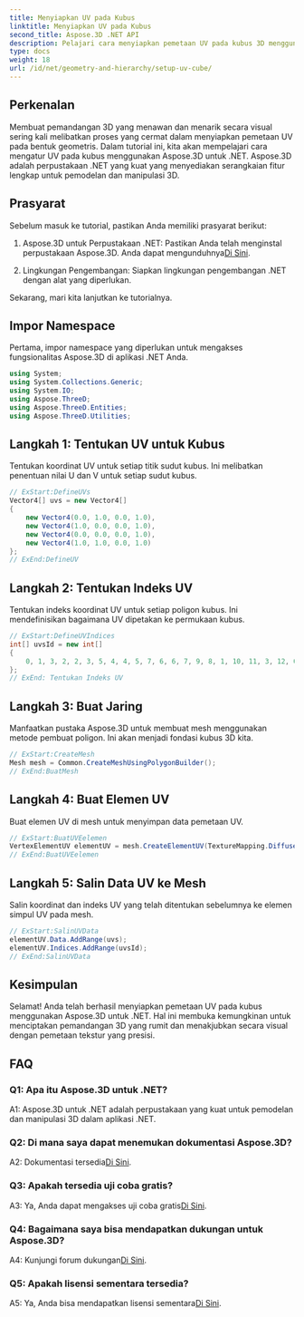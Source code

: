 ```yaml
---
title: Menyiapkan UV pada Kubus
linktitle: Menyiapkan UV pada Kubus
second_title: Aspose.3D .NET API
description: Pelajari cara menyiapkan pemetaan UV pada kubus 3D menggunakan Aspose.3D untuk .NET. Ciptakan pemandangan yang menakjubkan secara visual dengan pemetaan tekstur yang presisi.
type: docs
weight: 18
url: /id/net/geometry-and-hierarchy/setup-uv-cube/
---
```

## Perkenalan

Membuat pemandangan 3D yang menawan dan menarik secara visual sering kali melibatkan proses yang cermat dalam menyiapkan pemetaan UV pada bentuk geometris. Dalam tutorial ini, kita akan mempelajari cara mengatur UV pada kubus menggunakan Aspose.3D untuk .NET. Aspose.3D adalah perpustakaan .NET yang kuat yang menyediakan serangkaian fitur lengkap untuk pemodelan dan manipulasi 3D.

## Prasyarat

Sebelum masuk ke tutorial, pastikan Anda memiliki prasyarat berikut:

1. Aspose.3D untuk Perpustakaan .NET: Pastikan Anda telah menginstal perpustakaan Aspose.3D. Anda dapat mengunduhnya[Di Sini](https://releases.aspose.com/3d/net/).

2. Lingkungan Pengembangan: Siapkan lingkungan pengembangan .NET dengan alat yang diperlukan.

Sekarang, mari kita lanjutkan ke tutorialnya.

## Impor Namespace

Pertama, impor namespace yang diperlukan untuk mengakses fungsionalitas Aspose.3D di aplikasi .NET Anda.

```csharp
using System;
using System.Collections.Generic;
using System.IO;
using Aspose.ThreeD;
using Aspose.ThreeD.Entities;
using Aspose.ThreeD.Utilities;
```

## Langkah 1: Tentukan UV untuk Kubus

Tentukan koordinat UV untuk setiap titik sudut kubus. Ini melibatkan penentuan nilai U dan V untuk setiap sudut kubus.

```csharp
// ExStart:DefineUVs
Vector4[] uvs = new Vector4[]
{
    new Vector4(0.0, 1.0, 0.0, 1.0),
    new Vector4(1.0, 0.0, 0.0, 1.0),
    new Vector4(0.0, 0.0, 0.0, 1.0),
    new Vector4(1.0, 1.0, 0.0, 1.0)
};
// ExEnd:DefineUV
```

## Langkah 2: Tentukan Indeks UV

Tentukan indeks koordinat UV untuk setiap poligon kubus. Ini mendefinisikan bagaimana UV dipetakan ke permukaan kubus.

```csharp
// ExStart:DefineUVIndices
int[] uvsId = new int[]
{
    0, 1, 3, 2, 2, 3, 5, 4, 4, 5, 7, 6, 6, 7, 9, 8, 1, 10, 11, 3, 12, 0, 2, 13
};
// ExEnd: Tentukan Indeks UV
```

## Langkah 3: Buat Jaring

Manfaatkan pustaka Aspose.3D untuk membuat mesh menggunakan metode pembuat poligon. Ini akan menjadi fondasi kubus 3D kita.

```csharp
// ExStart:CreateMesh
Mesh mesh = Common.CreateMeshUsingPolygonBuilder();
// ExEnd:BuatMesh
```

## Langkah 4: Buat Elemen UV

Buat elemen UV di mesh untuk menyimpan data pemetaan UV.

```csharp
// ExStart:BuatUVEelemen
VertexElementUV elementUV = mesh.CreateElementUV(TextureMapping.Diffuse, MappingMode.PolygonVertex, ReferenceMode.IndexToDirect);
// ExEnd:BuatUVEelemen
```

## Langkah 5: Salin Data UV ke Mesh

Salin koordinat dan indeks UV yang telah ditentukan sebelumnya ke elemen simpul UV pada mesh.

```csharp
// ExStart:SalinUVData
elementUV.Data.AddRange(uvs);
elementUV.Indices.AddRange(uvsId);
// ExEnd:SalinUVData
```

## Kesimpulan

Selamat! Anda telah berhasil menyiapkan pemetaan UV pada kubus menggunakan Aspose.3D untuk .NET. Hal ini membuka kemungkinan untuk menciptakan pemandangan 3D yang rumit dan menakjubkan secara visual dengan pemetaan tekstur yang presisi.

## FAQ

### Q1: Apa itu Aspose.3D untuk .NET?

A1: Aspose.3D untuk .NET adalah perpustakaan yang kuat untuk pemodelan dan manipulasi 3D dalam aplikasi .NET.

### Q2: Di mana saya dapat menemukan dokumentasi Aspose.3D?

 A2: Dokumentasi tersedia[Di Sini](https://reference.aspose.com/3d/net/).

### Q3: Apakah tersedia uji coba gratis?

 A3: Ya, Anda dapat mengakses uji coba gratis[Di Sini](https://releases.aspose.com/).

### Q4: Bagaimana saya bisa mendapatkan dukungan untuk Aspose.3D?

 A4: Kunjungi forum dukungan[Di Sini](https://forum.aspose.com/c/3d/18).

### Q5: Apakah lisensi sementara tersedia?

 A5: Ya, Anda bisa mendapatkan lisensi sementara[Di Sini](https://purchase.aspose.com/temporary-license/).